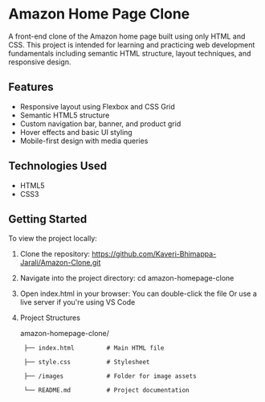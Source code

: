 # Amazon Home Page Clone

A front-end clone of the Amazon home page built using only HTML and CSS. This project is intended for learning and practicing web development fundamentals including semantic HTML structure, layout techniques, and responsive design.

## Features

- Responsive layout using Flexbox and CSS Grid
- Semantic HTML5 structure
- Custom navigation bar, banner, and product grid
- Hover effects and basic UI styling
- Mobile-first design with media queries

## Technologies Used

- HTML5
- CSS3

## Getting Started

To view the project locally:

1. Clone the repository:
    https://github.com/Kaveri-Bhimappa-Jarali/Amazon-Clone.git
   
2. Navigate into the project directory:
    cd amazon-homepage-clone
   
3. Open index.html in your browser:
     You can double-click the file
      Or use a live server if you're using VS Code
   
4. Project Structures
   
      amazon-homepage-clone/

        ├── index.html         # Main HTML file
        
        ├── style.css          # Stylesheet
        
        ├── /images            # Folder for image assets
        
        └── README.md          # Project documentation

